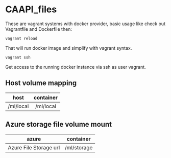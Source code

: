 # CAAPI_files

These are vagrant systems with docker provider, basic usage like check
out Vagrantfile and Dockerfile then:

```shell
vagrant reload
```

That will run docker image and simplify with vagrant syntax.

```shell
vagrant ssh
```

Get access to the running docker instance via ssh as user vagrant.

## Host volume mapping


| host      | container |
|-----------|:---------:|
| /ml/local | /ml/local |


## Azure storage file volume mount


| azure                  | container   |
|------------------------|:-----------:|
| Azure File Storage url | /ml/storage |



